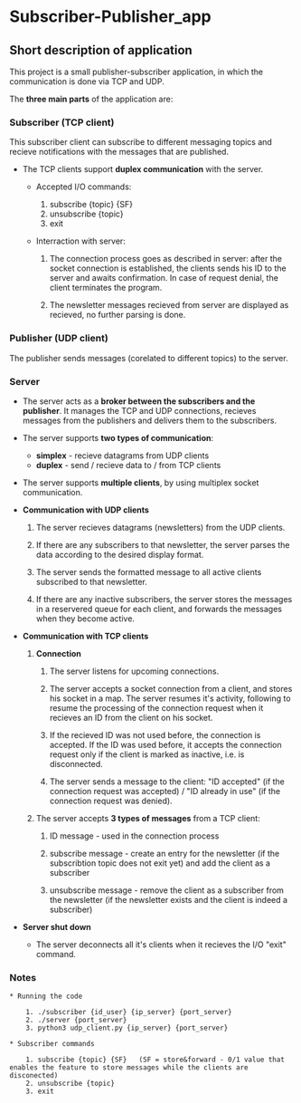 # Subscriber-Publisher_app

## Short description of application
This project is a small publisher-subscriber application, in which the communication is done via TCP and UDP. 

The **three main parts** of the application are:

### Subscriber (TCP client)
This subscriber client can subscribe to different messaging topics and recieve notifications with the messages that are published. 

* The TCP clients support **duplex communication** with the server.

	* Accepted I/O commands:

		1. subscribe {topic} {SF}
		2. unsubscribe {topic}
		3. exit

	* Interraction with server: 
		
		1. The connection process goes as described in server: after the socket connection
		is established, the clients sends his ID to the server and awaits confirmation. In 
		case of request denial, the client terminates the program.

		2. The newsletter messages recieved from server are displayed as recieved, no
		further parsing is done.


### Publisher (UDP client) 
The publisher sends messages (corelated to different topics) to the server.


### Server

* The server acts as a **broker between the subscribers and the publisher**. It manages the TCP and UDP connections, recieves messages from the publishers and delivers them to the subscribers. 

* The server supports **two types of communication**: 

	- **simplex** - recieve datagrams from UDP clients
	- **duplex** - send / recieve data to / from TCP clients 

* The server supports **multiple clients**, by using multiplex socket communication.

* **Communication with UDP clients**
	
	1. The server recieves datagrams (newsletters) from the UDP clients.
 
	2. If there are any subscribers to that newsletter, the server parses the data according to the desired display format.

	3. The server sends the formatted message to all active clients subscribed to that newsletter.

	4. If there are any inactive subscribers, the server stores the messages in a reservered queue for each client, and forwards 
	the messages when they become active. 


* **Communication with TCP clients**

		
	1. **Connection**
			
		1. The server listens for upcoming connections.
			
		2. The server accepts a socket connection from a client, and
		stores his socket in a map. The server resumes it's activity,
		following to resume the processing of the connection request 
		when it recieves an ID from the client on his socket. 

		3. If the recieved ID was not used before, the connection is accepted. 
		If the ID was used before, it accepts the connection request only if 
		the client is marked as inactive, i.e. is disconnected.

		4. The server sends a message to the client: "ID accepted" (if the connection request was accepted) 
		/ "ID already in use" (if the connection request was denied).

	2. The server accepts **3 types of messages** from a TCP client:
			
		1. ID message - used in the connection process

		2. subscribe message - create an entry for the newsletter
		(if the subscribtion topic does not exit yet) and add the 
		client as a subscriber

		3. unsubscribe message - remove the client as a subscriber
		from the newsletter (if the newsletter exists and the client
		is indeed a subscriber)


* **Server shut down**
	
	* The server deconnects all it's clients when it recieves the I/O "exit" command. 

### Notes

	* Running the code

		1. ./subscriber {id_user} {ip_server} {port_server} 
		2. ./server {port_server}
		3. python3 udp_client.py {ip_server} {port_server}
		
	* Subscriber commands
	
		1. subscribe {topic} {SF}  	(SF = store&forward - 0/1 value that enables the feature to store messages while the clients are disconected) 
		2. unsubscribe {topic}
		3. exit


